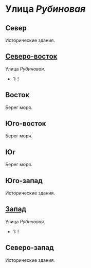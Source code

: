 # Улица *Рубиновая*

## Север

Исторические здания.

## [Северо-восток](./575135.md)

Улица *Рубиновая*.

* 1:    !

## Восток

Берег моря.

## Юго-восток

Берег моря.

## Юг

Берег моря.

## Юго-запад

Исторические здания.

## [Запад](./520140.md)

Улица *Рубиновая*.

* 1:    !

## Северо-запад

Исторические здания.
